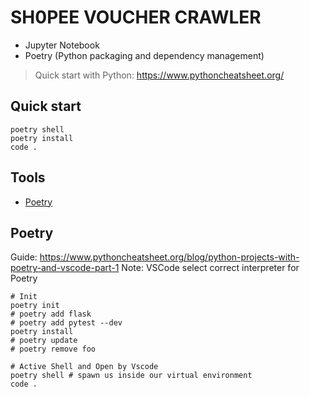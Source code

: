 # SH0PEE VOUCHER CRAWLER

- Jupyter Notebook
- Poetry (Python packaging and dependency management)

> Quick start with Python: <https://www.pythoncheatsheet.org/>

## Quick start

```
poetry shell
poetry install
code .
```

## Tools

- [Poetry](https://python-poetry.org/)

## Poetry

Guide: <https://www.pythoncheatsheet.org/blog/python-projects-with-poetry-and-vscode-part-1>
Note: VSCode select correct interpreter for Poetry

```shell
# Init
poetry init
# poetry add flask
# poetry add pytest --dev
poetry install
# poetry update
# poetry remove foo

# Active Shell and Open by Vscode
poetry shell # spawn us inside our virtual environment
code .
```
